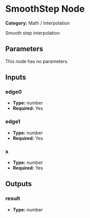 
# SmoothStep Node

**Category:** Math / Interpolation

Smooth step interpolation

## Parameters

This node has no parameters.

## Inputs


### edge0
- **Type:** number
- **Required:** Yes



### edge1
- **Type:** number
- **Required:** Yes



### x
- **Type:** number
- **Required:** Yes



## Outputs


### result
- **Type:** number




